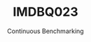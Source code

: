 ---
layout: docu
title: IMDBQ023
subtitle: Continuous Benchmarking
selected: IMDB
expanded: Benchmarking
benchmark: /individual_results/IMDBQ023.html
---